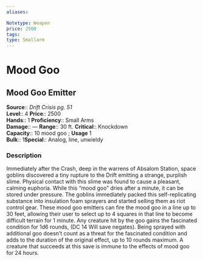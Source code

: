 ```yaml
---
aliases: 

Notetype: Weapon
price: 2500
tags: 
type: Smallarm
---
```


# Mood Goo

## Mood Goo Emitter

**Source**:: _Drift Crisis pg. 51_  
**Level**:: 4
**Price**:: 2500  
**Hands**:: 1
**Proficiency**:: Small Arms  
**Damage**:: — 
**Range**:: 30 ft.
**Critical**:: Knockdown  
**Capacity**:: 10 mood goo ; **Usage** 1  
**Bulk**:: 1**Special**:: Analog, line, unwieldy

### Description

Immediately after the Crash, deep in the warrens of Absalom Station, space goblins discovered a tiny rupture to the Drift emitting a strange, purplish slime. Physical contact with this slime was found to cause a pleasant, calming euphoria. While this “mood goo” dries after a minute, it can be stored under pressure. The goblins immediately packed this self-replicating substance into insulation foam sprayers and started selling them as riot control gear. These mood goo emitters can fire the mood goo in a line up to 30 feet, allowing their user to select up to 4 squares in that line to become difficult terrain for 1 minute. Any creature hit by the goo gains the fascinated condition for 1d6 rounds, (DC 14 Will save negates). Being sprayed with additional goo doesn’t count as a threat for the fascinated condition and adds to the duration of the original effect, up to 10 rounds maximum. A creature that succeeds at this save is immune to the effects of mood goo for 24 hours.
